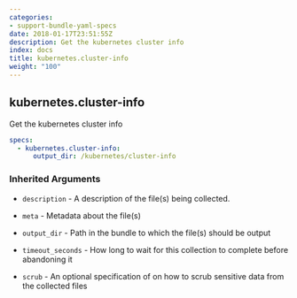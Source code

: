 ```yaml
---
categories:
- support-bundle-yaml-specs
date: 2018-01-17T23:51:55Z
description: Get the kubernetes cluster info
index: docs
title: kubernetes.cluster-info
weight: "100"
---
```


## kubernetes.cluster-info

Get the kubernetes cluster info


```yaml
specs:
  - kubernetes.cluster-info:
      output_dir: /kubernetes/cluster-info
```

    
### Inherited Arguments


- `description` - A description of the file(s) being collected.

- `meta` - Metadata about the file(s)

- `output_dir` - Path in the bundle to which the file(s) should be output

- `timeout_seconds` - How long to wait for this collection to complete before abandoning it

- `scrub` - An optional specification of on how to scrub sensitive data from the collected files
